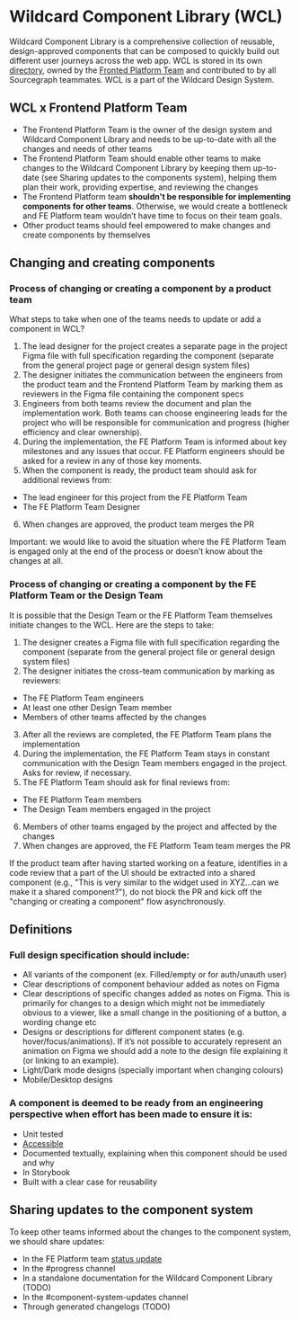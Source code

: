 # Wildcard Component Library (WCL)

Wildcard Component Library is a comprehensive collection of reusable, design-approved components that can be composed to quickly build out different user journeys across the web app. WCL is stored in its own [directory](https://github.com/sourcegraph/sourcegraph/tree/main/client/wildcard), owned by the [Fronted Platform Team](https://about.sourcegraph.com/handbook/engineering/web/frontend-platform) and contributed to by all Sourcegraph teammates. WCL is a part of the Wildcard Design System.

## WCL x Frontend Platform Team
- The Frontend Platform Team is the owner of the design system and Wildcard Component Library  and needs to be up-to-date with all the changes and needs of other teams
- The Frontend Platform Team should enable other teams to make changes to the Wildcard Component Library by keeping them up-to-date (see Sharing updates to the components system), helping them plan their work, providing expertise, and reviewing the changes
- The Frontend Platform team **shouldn't be responsible for implementing components for other teams**. Otherwise, we would create a bottleneck and FE Platform team wouldn’t have time to focus on their team goals.
- Other product teams should feel empowered to make changes and create components by themselves

## Changing and creating components
### Process of changing or creating a component by a product team
What steps to take when one of the teams needs to update or add a component in WCL?

1. The lead designer for the project creates a separate page in the project Figma file with full specification regarding the component (separate from the general project page or general design system files)
2. The designer initiates the communication between the engineers from the product team and the Frontend Platform Team by marking them as reviewers in the Figma file containing the component specs
3. Engineers from both teams review the document and plan the implementation work. Both teams can choose engineering leads for the project who will be responsible for communication and progress (higher efficiency and clear ownership).
4. During the implementation, the FE Platform Team is informed about key milestones and any issues that occur. FE Platform engineers should be asked for a review in any of those key moments.
5. When the component is ready, the product team should ask for additional reviews from:
  - The lead engineer for this project from the FE Platform Team
  - The FE Platform Team Designer
6. When changes are approved, the product team merges the PR

Important: we would like to avoid the situation where the FE Platform Team is engaged only at the end of the process or doesn’t know about the changes at all.

### Process of changing or creating a component by the FE Platform Team or the Design Team
It is possible that the Design Team or the FE Platform Team themselves initiate changes to the WCL. Here are the steps to take:

1. The designer creates a Figma file with full specification regarding the component (separate from the general project file or general design system files)
2. The designer initiates the cross-team communication by marking as reviewers:
  - The FE Platform Team engineers
  - At least one other Design Team member
  - Members of other teams affected by the changes 
3. After all the reviews are completed, the FE Platform Team plans the implementation
4. During the implementation, the FE Platform Team stays in constant communication with the Design Team members engaged in the project. Asks for review, if necessary.
5. The FE Platform Team should ask for final reviews from:
  - The FE Platform Team members
  - The Design Team members engaged in the project
6. Members of other teams engaged by the project and affected by the changes 
7. When changes are approved, the FE Platform Team team merges the PR

If the product team after having started working on a feature, identifies in a code review that a part of the UI should be extracted into a shared component (e.g., "This is very similar to the widget used in XYZ...can we make it a shared component?"), do not block the PR and kick off the "changing or creating a component" flow asynchronously.

## Definitions
### Full design specification should include:
- All variants of the component (ex. Filled/empty or for auth/unauth user)
- Clear descriptions of component behaviour added as notes on Figma
- Clear descriptions of specific changes added as notes on Figma. This is primarily for changes to a design which might not be immediately obvious to a viewer, like a small change in the positioning of a button, a wording change etc
- Designs or descriptions for different component states (e.g. hover/focus/animations). If it’s not possible to accurately represent an animation on Figma we should add a note to the design file explaining it (or linking to an example).
- Light/Dark mode designs (specially important when changing colours)
- Mobile/Desktop designs

### A component is deemed to be ready from an engineering perspective when effort has been made to ensure it is:
- Unit tested
- [Accessible](https://docs.sourcegraph.com/dev/background-information/web/accessibility)
- Documented textually, explaining when this component should be used and why
- In Storybook
- Built with a clear case for reusability

## Sharing updates to the component system
To keep other teams informed about the changes to the component system, we should share updates:
- In the FE Platform team [status update](../../../leadership.md#status-updates)
- In the #progress channel
- In a standalone documentation for the Wildcard Component Library (TODO)
- In the #component-system-updates channel
- Through generated changelogs (TODO)
